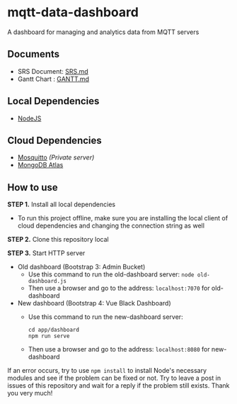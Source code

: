 # mqtt-data-dashboard

A dashboard for managing and analytics data from MQTT servers

## Documents

* SRS Document: [SRS.md](/SRS.md)
* Gantt Chart : [GANTT.md](/GANTT.md)

## Local Dependencies

* [NodeJS](https://nodejs.org)

## Cloud Dependencies

* [Mosquitto](https://mosquitto.org/) *(Private server)*
* [MongoDB Atlas](https://www.mongodb.com/atlas)

## How to use

**STEP 1.** Install all local dependencies

* To run this project offline, make sure you are installing the local client of cloud dependencies and changing the connection string as well

**STEP 2.** Clone this repository local

**STEP 3.** Start HTTP server

* Old dashboard (Bootstrap 3: Admin Bucket)
  * Use this command to run the old-dashboard server: `node old-dashboard.js`
  * Then use a browser and go to the address: `localhost:7070` for old-dashboard
* New dashboard (Bootstrap 4: Vue Black Dashboard)
  * Use this command to run the new-dashboard server:

    ```Terminal/PowerShell
    cd app/dashboard
    npm run serve
    ```

  * Then use a browser and go to the address: `localhost:8080` for new-dashboard

If an error occurs, try to use `npm install` to install Node's necessary modules and see if the problem can be fixed or not. Try to leave a post in issues of this repository and wait for a reply if the problem still exists. Thank you very much!
